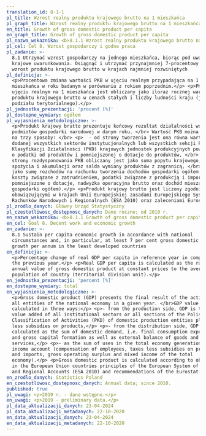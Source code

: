 ```yaml
---
translation_id: 8-1-1
pl_title: Wzrost realny produktu krajowego brutto na 1 mieszkańca
pl_graph_title: Wzrost realny produktu krajowego brutto na 1 mieszkańca
en_title: Growth of gross domestic product per capita
en_graph_title: Growth of gross domestic product per capita
pl_nazwa_wskaznika: <b>8.1.1 Wzrost realny produktu krajowego brutto na 1 mieszkańca</b>
pl_cel: Cel 8. Wzrost gospodarczy i godna praca
pl_zadanie: >-
  8.1 Utrzymać wzrost gospodarczy na jednego mieszkańca, biorąc pod uwagę
  krajowe uwarunkowania. Osiągnąć i utrzymać przynajmniej 7-procentowy roczny
  wzrost produktu krajowego brutto w krajach najmniej rozwiniętych
pl_definicja: >-
  <p>Procentowa zmiana wartości PKB w ujęciu realnym przypadająca na 1
  mieszkańca w roku badanym w porównaniu z rokiem poprzednim.</p> <p>PKB w
  ujęciu realnym na 1 mieszkańca jest obliczany jako iloraz rocznej wartości
  produktu krajowego brutto w cenach stałych i liczby ludności kraju (jednostki
  podziału terytorialnego).</p>
pl_jednostka_prezentacji: 'procent [%]'
pl_dostepne_wymiary: ogółem
pl_wyjasnienia_metodologiczne: >-
  <p>Produkt krajowy brutto prezentuje końcowy rezultat działalności wszystkich
  podmiotów gospodarki narodowej w danym roku. </br> Wartość PKB można obliczyć
  na trzy sposoby: </br> <p>  - od strony tworzenia jest ona równa wartości
  dodanej wszystkich sektorów instytucjonalnych lub wszystkich sekcji Polskiej
  Klasyfikacji Działalności (PKD) krajowych jednostek produkcyjnych powiększonej
  o podatki od produktów i pomniejszonej o dotacje do produktów, </br> <p>  - od
  strony rozdysponowania PKB obliczany jest jako suma popytu krajowego, tj.
  spożycia i akumulacji oraz salda wymiany produktów z zagranicą, </br> <p>  -
  jako sumę rozchodów na rachunku tworzenia dochodów gospodarki ogółem (a więc
  koszty związane z zatrudnieniem, podatki związane z produkcją i importem
  pomniejszone o dotacje, nadwyżka operacyjna brutto oraz dochód mieszany
  gospodarki ogółem).</p> <p>Produkt krajowy brutto jest liczony zgodnie z
  obowiązującymi w krajach Unii Europejskiej zasadami Europejskiego Systemu
  Rachunków Narodowych i Regionalnych (ESA 2010) oraz zaleceniami Eurostatu.</p>
pl_zrodlo_danych: Główny Urząd Statystyczny
pl_czestotliwosc_dostępnosc_danych: Dane roczne; od 2010 r.
en_nazwa_wskaznika: <b>8.1.1 Growth of gross domestic product per capita</b>
en_cel: Goal 8. Decent work and economic growth
en_zadanie: >-
  8.1 Sustain per capita economic growth in accordance with national
  circumstances and, in particular, at least 7 per cent gross domestic product
  growth per annum in the least developed countries
en_definicja: >-
  <p>Percentage change of real GDP per capita in reference year in comparison to
  the previous year.</p> <p>Real GDP per capita is calculated as the ratio of
  annual value of gross domestic product at constant prices to the average
  population of country (territorial division unit).</p>
en_jednostka_prezentacji: 'percent [%]'
en_dostepne_wymiary: total
en_wyjasnienia_metodologiczne: >-
  <p>Gross domestic product (GDP) presents the final result of the activity of
  all entities of the national economy in a given year. </br>GDP value can be
  calculated in three ways:</p> <p>- from the production side, GDP is the sum of
  value added of all institutional sectors or all sections of the Polish
  Classification of Activities (PKD) of domestic production entities plus taxes
  less subsidies on products,</p> <p>- from the distribution side, GDP is
  calculated as the sum of domestic demand, i.e. final consumption expenditure
  and gross capital formation as well as external balance of goods and
  services,</p> <p>- as the sum of uses in the total economy generation of
  income account (compensation of employees, taxes less subsidies on production
  and imports, gross operating surplus and mixed income of the total
  economy).</p> <p>Gross domestic product is calculated according to obligatory
  in the European Union countries principles of the European System of National
  and Regional Accounts (ESA 2010) and recommendations of the Eurostat.</p>
en_zrodlo_danych: Statistics Poland
en_czestotliwosc_dostępnosc_danych: Annual data; since 2010.
published: true
pl_uwagi: <p>2019 r. - dane wstępne.</p>
en_uwagi: <p>2019 - preliminary data.</p>
pl_data_aktualizacji_danych: 23-04-2024
pl_data_aktualizacji_metadanych: 22-10-2020
en_data_aktualizacji_danych: 23-04-2024
en_data_aktualizacji_metadanych: 22-10-2020
---
```

